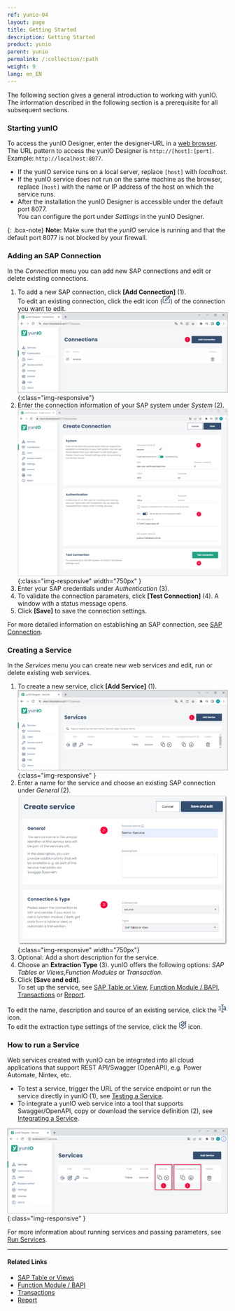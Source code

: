 ```yaml
---
ref: yunio-04
layout: page
title: Getting Started
description: Getting Started
product: yunio
parent: yunio
permalink: /:collection/:path
weight: 9
lang: en_EN
---
```



The following section gives a general introduction to working with yunIO. 
The information described in the following section is a prerequisite for all subsequent sections.

### Starting yunIO

To access the yunIO Designer, enter the designer-URL in a [web browser](https://help.theobald-software.com/en/yunio/introduction/requirements#supported-web-browsers).<br>
The URL pattern to access the yunIO Designer is `http://[host]:[port]`. Example: `http://localhost:8077`.<br>
- If the yunIO service runs on a local server, replace `[host]` with *localhost*.
- If the yunIO service does not run on the same machine as the browser, replace `[host]` with the name or IP address of the host on which the service runs.
- After the installation the yunIO Designer is accessible under the default port 8077. <br>
You can configure the port under *Settings* in the yunIO Designer.

{: .box-note}
**Note:** Make sure that the *yunIO* service is running and that the default port 8077 is not blocked by your firewall.


### Adding an SAP Connection

In the *Connection* menu you can add new SAP connections and edit or delete existing connections.

1. To add a new SAP connection, click **[Add Connection]** (1).<br>
To edit an existing connection, click the edit icon (![Edit](/img/content/yunio/edit.png)) of the connection you want to edit.
![web-ui](/img/content/yunio/web-ui.png){:class="img-responsive"}
2. Enter the connection information of your SAP system under *System* (2).<br>
![yunIO-connection](/img/content/yunio/yunio-connections.png){:class="img-responsive" width="750px" }
3. Enter your SAP credentials under *Authentication* (3).
4. To validate the connection parameters, click **[Test Connection]** (4). A window with a status message opens.
5. Click **[Save]** to save the connection settings. <br>

For more detailed information on establishing an SAP connection, see [SAP Connection](./sap-connection).

### Creating a Service

In the *Services* menu you can create new web services and edit, run or delete existing web services.

1. To create a new service, click **[Add Service]** (1).<br>
![yunIO-Services](/img/content/yunio/yunio-services.png){:class="img-responsive" }
2. Enter a name for the service and choose an existing SAP connection under *General* (2).<br>
![yunIO-new-service](/img/content/yunio/create-table.png){:class="img-responsive" width="750px"}
3. Optional: Add a short description for the service. 
4. Choose an **Extraction Type** (3). yunIO offers the following options: *SAP Tables or Views*,*Function Modules* or *Transaction*. 
5. Click **[Save and edit]**.<br>
To set up the service, see [SAP Table or View](./table-and-views), [Function Module / BAPI](./bapis-and-function-modules), [Transactions](./transactions) or [Report](./report).

To edit the name, description and source of an existing service, click the ![Edit](/img/content/yunio/edit-type-icon.png) icon.<br>
To edit the extraction type settings of the service, click the ![Edit](/img/content/yunio/edit-cog-icon.png) icon. <br>

### How to run a Service

Web services created with yunIO can be integrated into all cloud applications that support REST API/Swagger (OpenAPI), e.g. Power Automate, Nintex, etc.

- To test a service, trigger the URL of the service endpoint or run the service directly in yunIO (1), see [Testing a Service](./run-services#testing-a-service). 
- To integrate a yunIO web service into a tool that supports Swagger/OpenAPI, copy or download the service definition (2), see [Integrating a Service](./run-services#integrating-a-service).

![yunIO-Services](/img/content/yunio/yunio-run-services.png){:class="img-responsive" }

For more information about running services and passing parameters, see [Run Services](./run-services).

*****
#### Related Links
- [SAP Table or Views](./table-and-views)
- [Function Module / BAPI](./bapis-and-function-modules)
- [Transactions](./transactions)
- [Report](./report)